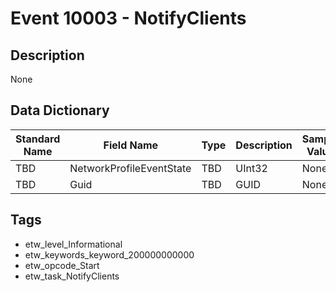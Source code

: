 # Event 10003 - NotifyClients

## Description
None

## Data Dictionary
|Standard Name|Field Name|Type|Description|Sample Value|
|---|---|---|---|---|
|TBD|NetworkProfileEventState|TBD|UInt32|None|None|
|TBD|Guid|TBD|GUID|None|None|

## Tags
* etw_level_Informational
* etw_keywords_keyword_200000000000
* etw_opcode_Start
* etw_task_NotifyClients